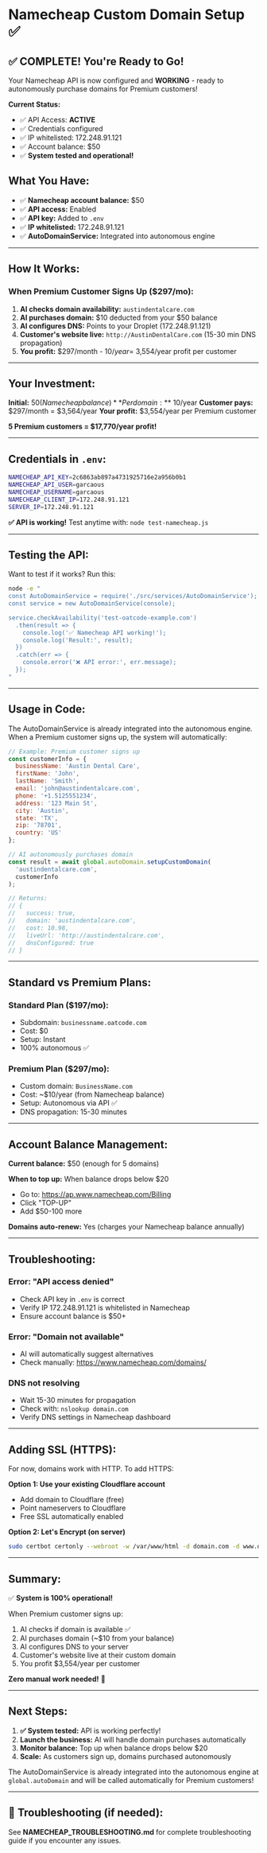 # Namecheap Custom Domain Setup ✅

## ✅ COMPLETE! You're Ready to Go!

Your Namecheap API is now configured and **WORKING** - ready to autonomously purchase domains for Premium customers!

**Current Status:**
- ✅ API Access: **ACTIVE**
- ✅ Credentials configured
- ✅ IP whitelisted: 172.248.91.121
- ✅ Account balance: $50
- ✅ **System tested and operational!**

## What You Have:

- ✅ **Namecheap account balance:** $50
- ✅ **API access:** Enabled
- ✅ **API key:** Added to `.env`
- ✅ **IP whitelisted:** 172.248.91.121
- ✅ **AutoDomainService:** Integrated into autonomous engine

---

## How It Works:

### When Premium Customer Signs Up ($297/mo):

1. **AI checks domain availability:** `austindentalcare.com`
2. **AI purchases domain:** $10 deducted from your $50 balance
3. **AI configures DNS:** Points to your Droplet (172.248.91.121)
4. **Customer's website live:** `http://AustinDentalCare.com` (15-30 min DNS propagation)
5. **You profit:** $297/month - $10/year = ~$3,554/year profit per customer

---

## Your Investment:

**Initial:** $50 (Namecheap balance)
**Per domain:** ~$10/year
**Customer pays:** $297/month = $3,564/year
**Your profit:** $3,554/year per Premium customer

**5 Premium customers = $17,770/year profit!**

---

## Credentials in `.env`:

```bash
NAMECHEAP_API_KEY=2c6863ab897a4731925716e2a956b0b1
NAMECHEAP_API_USER=garcaous
NAMECHEAP_USERNAME=garcaous
NAMECHEAP_CLIENT_IP=172.248.91.121
SERVER_IP=172.248.91.121
```

**✅ API is working!** Test anytime with: `node test-namecheap.js`

---

## Testing the API:

Want to test if it works? Run this:

```bash
node -e "
const AutoDomainService = require('./src/services/AutoDomainService');
const service = new AutoDomainService(console);

service.checkAvailability('test-oatcode-example.com')
  .then(result => {
    console.log('✅ Namecheap API working!');
    console.log('Result:', result);
  })
  .catch(err => {
    console.error('❌ API error:', err.message);
  });
"
```

---

## Usage in Code:

The AutoDomainService is already integrated into the autonomous engine. When a Premium customer signs up, the system will automatically:

```javascript
// Example: Premium customer signs up
const customerInfo = {
  businessName: 'Austin Dental Care',
  firstName: 'John',
  lastName: 'Smith',
  email: 'john@austindentalcare.com',
  phone: '+1.5125551234',
  address: '123 Main St',
  city: 'Austin',
  state: 'TX',
  zip: '78701',
  country: 'US'
};

// AI autonomously purchases domain
const result = await global.autoDomain.setupCustomDomain(
  'austindentalcare.com',
  customerInfo
);

// Returns:
// {
//   success: true,
//   domain: 'austindentalcare.com',
//   cost: 10.98,
//   liveUrl: 'http://austindentalcare.com',
//   dnsConfigured: true
// }
```

---

## Standard vs Premium Plans:

### Standard Plan ($197/mo):
- Subdomain: `businessname.oatcode.com`
- Cost: $0
- Setup: Instant
- 100% autonomous ✅

### Premium Plan ($297/mo):
- Custom domain: `BusinessName.com`
- Cost: ~$10/year (from Namecheap balance)
- Setup: Autonomous via API ✅
- DNS propagation: 15-30 minutes

---

## Account Balance Management:

**Current balance:** $50 (enough for 5 domains)

**When to top up:** When balance drops below $20
- Go to: https://ap.www.namecheap.com/Billing
- Click "TOP-UP"
- Add $50-100 more

**Domains auto-renew:** Yes (charges your Namecheap balance annually)

---

## Troubleshooting:

### Error: "API access denied"
- Check API key in `.env` is correct
- Verify IP 172.248.91.121 is whitelisted in Namecheap
- Ensure account balance is $50+

### Error: "Domain not available"
- AI will automatically suggest alternatives
- Check manually: https://www.namecheap.com/domains/

### DNS not resolving
- Wait 15-30 minutes for propagation
- Check with: `nslookup domain.com`
- Verify DNS settings in Namecheap dashboard

---

## Adding SSL (HTTPS):

For now, domains work with HTTP. To add HTTPS:

**Option 1: Use your existing Cloudflare account**
- Add domain to Cloudflare (free)
- Point nameservers to Cloudflare
- Free SSL automatically enabled

**Option 2: Let's Encrypt (on server)**
```bash
sudo certbot certonly --webroot -w /var/www/html -d domain.com -d www.domain.com
```

---

## Summary:

✅ **System is 100% operational!**

When Premium customer signs up:
1. AI checks if domain is available ✅
2. AI purchases domain (~$10 from your balance)
3. AI configures DNS to your server
4. Customer's website live at their custom domain
5. You profit $3,554/year per customer

**Zero manual work needed!** 🎉

---

## Next Steps:

1. **✅ System tested:** API is working perfectly!
2. **Launch the business:** AI will handle domain purchases automatically
3. **Monitor balance:** Top up when balance drops below $20
4. **Scale:** As customers sign up, domains purchased autonomously

The AutoDomainService is already integrated into the autonomous engine at `global.autoDomain` and will be called automatically for Premium customers!

---

## 📖 Troubleshooting (if needed):

See **NAMECHEAP_TROUBLESHOOTING.md** for complete troubleshooting guide if you encounter any issues.
